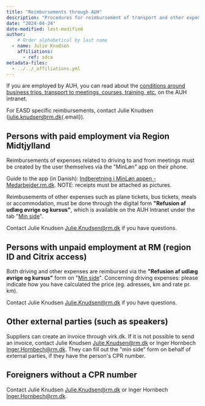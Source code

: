 ```yaml
---
title: "Reimbursements through AUH"
description: "Procedures for reimbursement of transport and other expenses from AUH funds"
date: "2024-04-24"
date-modified: last-modified
author:
    # Order alphabetical by last name
  - name: Julie Knudsen
    affiliations: 
      - ref: sdca
metadata-files: 
  - ../../_affiliations.yml
---
```


If you are employed by AUH, you can read about the [conditions around
business trips, transport to meetings, courses, training,
etc.](https://auh.intranet.rm.dk/personale/kursus-tjenesterejser-og-moeder/)
on the AUH intranet.

For EASD specific reimbursements, contact Julie Knudsen
([julie.knudsen\@rm.dk](mailto:julie.knudsen@rm.dk){.email}).

## Persons with paid employment via Region Midtjylland

Reimbursements of expenses related to driving to and from meetings must
be created by the user themselves via the "MinLøn" app on their phone.

Guide to the app (in Danish): [Indberetning i MinLøn appen -
Medarbejder.rm.dk](https://www.medarbejder.rm.dk/ansattelsesforhold/lon-lonforhandling-og-overenskomst/lon-og-lonforhandling/befordringsgodtgorelsen/indberetning-af-befordring-i-korselsapp-korsel-og-udlag/).
NOTE: receipts must be attached as pictures.

Reimbusements of other expenses such as plane tickets, bus tickets,
meals or accommodation, must be done through the digital form
**"Refusion af udlæg øvrige og kursus"**, which is available on the AUH
Intranet under the tab "[Min
side](http://auh.intranet.rm.dk/min-side/)".

Contact Julie Knudsen [Julie.Knudsen\@rm.dk](mailto:julie.knudsen@rm.dk)
if you have questions.

## Persons with unpaid employment at RM (region ID and Citrix access)

Both driving and other expenses are reimbursed via the **"Refusion af
udlæg øvrige og kursus"** form on "[Min
side](http://auh.intranet.rm.dk/min-side/)". Concerning driving
expenses: please indicate how you have calculated the price (eg.
adresses, km and rate pr. km). 

Contact Julie Knudsen [Julie.Knudsen\@rm.dk](mailto:julie.knudsen@rm.dk)
if you have questions.

## Other external parties (such as speakers)

Suppliers can create an invoice through virk.dk. If it is not possible
to send an invoice, contact Julie Knudsen
[Julie.Knudsen\@rm.dk](mailto:julie.knudsen@rm.dk) or Inger Hornbech
[Inger.Hornbech\@rm.dk](mailto:inger.hornbech@rm.dk). They can fill out
the "min side" form on behalf of external parties, if they have the
person's CPR number.

## Foreigners without a CPR number

Contact Julie Knudsen [Julie.Knudsen\@rm.dk](mailto:julie.knudsen@rm.dk)
or Inger Hornbech [Inger.Hornbech\@rm.dk](mailto:inger.hornbech@rm.dk).
